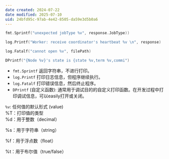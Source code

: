 ```yaml
---
date created: 2024-07-22
date modified: 2025-07-10
uid: 24bfd95c-97ab-4e42-8505-da59e3d5b0a6
---
```

```go
fmt.Sprintf("unexpected jobType %v", response.JobType))

log.Printf("Worker: receive coordinator's heartbeat %v \n", response)

log.Fatalf("cannot open %v", filePath)

DPrintf("{Node %v}'s state is {state %v,term %v,commi")
```

- `fmt.Sprintf` 返回字符串，不进行打印。
- `log.Printf` 打印日志信息，但程序继续执行。
- `log.Fatalf` 打印错误信息，然后终止程序。
- `DPrintf` (自定义函数): 通常用于调试目的的自定义打印函数。在开发过程中打印调试信息，可以easily打开或关闭。

`%v`: 任何值的默认形式 (value)  
%T：打印值的类型  
%d：用于整数（decimal）

%s：用于字符串（string）

%f：用于浮点数（float）

%t：用于布尔值（true/false）
